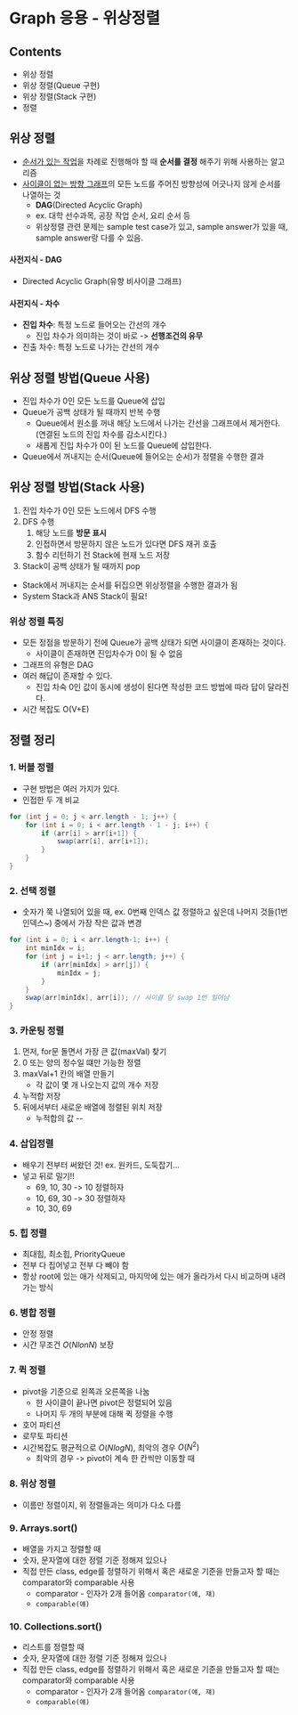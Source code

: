 # Graph 응용 - 위상정렬

## Contents
* 위상 정렬
* 위상 정렬(Queue 구현)
* 위상 정렬(Stack 구현)
* 정렬

## 위상 정렬
* <ins>순서가 있는 작업</ins>을 차례로 진행해야 할 때 __순서를 결정__ 해주기 위해 사용하는 알고리즘
* <ins>사이클이 없는 방향 그래프</ins>의 모든 노드를 주어진 방향성에 어긋나지 않게 순서를 나열하는 것
  * __DAG__(Directed Acyclic Graph)
  * ex. 대학 선수과목, 공장 작업 순서, 요리 순서 등
  * 위상정렬 관련 문제는 sample test case가 있고, sample answer가 있을 때, sample answer랑 다를 수 있음.

#### 사전지식 - DAG
* Directed Acyclic Graph(유향 비사이클 그래프)


#### 사전지식 - 차수
* __진입 차수__: 특정 노드로 들어오는 간선의 개수
  * 진입 차수가 의미하는 것이 바로 -> **선행조건의 유무**
* 진출 차수: 특정 노드로 나가는 간선의 개수

## 위상 정렬 방법(Queue 사용)
* 진입 차수가 0인 모든 노드를 Queue에 삽입
* Queue가 공백 상태가 될 때까지 반복 수행
  * Queue에서 원소를 꺼내 해당 노드에서 나가는 간선을 그래프에서 제거한다. (연결된 노드의 진입 차수를 감소시킨다.)
  * 새롭게 진입 차수가 0이 된 노드를 Queue에 삽입한다.
* Queue에서 꺼내지는 순서(Queue에 들어오는 순서)가 정렬을 수행한 결과

## 위상 정렬 방법(Stack 사용)
1. 진입 차수가 0인 모든 노드에서 DFS 수행
2. DFS 수행
   1. 해당 노드를 **방문 표시**
   2. 인접하면서 방문하지 않은 노드가 있다면 DFS 재귀 호출
   3. 함수 리턴하기 전 Stack에 현재 노드 저장
3. Stack이 공백 상태가 될 때까지 pop

* Stack에서 꺼내지는 순서를 뒤집으면 위상정렬을 수행한 결과가 됨
* System Stack과 ANS Stack이 필요!

### 위상 정렬 특징
* 모든 정점을 방문하기 전에 Queue가 공백 상태가 되면 사이클이 존재하는 것이다.
  * 사이클이 존재하면 진입차수가 0이 될 수 없음
* 그래프의 유형은 DAG
* 여러 해답이 존재할 수 있다.
  * 진입 차숙 0인 값이 동시에 생성이 된다면 작성한 코드 방법에 따라 답이 달라진다.
* 시간 복잡도 O(V+E)


## 정렬 정리
### 1. 버블 정렬
* 구현 방법은 여러 가지가 있다.
* 인접한 두 개 비교
```java
for (int j = 0; j < arr.length - 1; j++) {
    for (int i = 0; i < arr.length - 1 - j; i++) {
        if (arr[i] > arr[i+1]) {
            swap(arr[i], arr[i+1]);
        }
    }
}
```

### 2. 선택 정렬
* 숫자가 쭉 나열되어 있을 때, ex. 0번째 인덱스 값 정렬하고 싶은데 나머지 것들(1번 인덱스~) 중에서 가장 작은 값과 변경

```java
for (int i = 0; i < arr.length-1; i++) {
    int minIdx = i;
    for (int j = i+1; j < arr.length; j++) {
        if (arr[minIdx] > arr[j]) {
            minIdx = j;
        }
    }
    swap(arr[minIdx], arr[i]); // 사이클 당 swap 1번 일어남
}
```


### 3. 카운팅 정렬
1. 먼저, for문 돌면서 가장 큰 값(maxVal) 찾기
1. 0 또는 양의 정수일 떄만 가능한 정렬
1. maxVal+1 칸의 배열 만들기
     *  각 값이 몇 개 나오는지 값의 개수 저장
2. 누적합 저장 
3. 뒤에서부터 새로운 배열에 정렬된 위치 저장
      * 누적합의 값 --

### 4. 삽입정렬
* 배우기 전부터 써왔던 것! ex. 원카드, 도둑잡기...
* 넣고 뒤로 밀기!!
  * 69, 10, 30 -> 10 정렬하자
  * 10, 69, 30 -> 30 정렬하자
  * 10, 30, 69


### 5. 힙 정렬
* 최대힙, 최소힙, PriorityQueue
* 전부 다 집어넣고 전부 다 빼야 함
* 항상 root에 있는 애가 삭제되고, 마지막에 있는 애가 올라가서 다시 비교하며 내려가는 방식


### 6. 병합 정렬
* 안정 정렬
* 시간 무조건 $O(NlonN)$ 보장

### 7. 퀵 정렬
* pivot을 기준으로 왼쪽과 오른쪽을 나눔
  * 한 사이클이 끝나면 pivot은 정렬되어 있음
  * 나머지 두 개의 부분에 대해 퀵 정렬을 수행
* 호어 파티션
* 로무토 파티션
* 시간복잡도 평균적으로 $O(NlogN)$, 최악의 경우 $O(N^2)$
  *  최악의 경우 -> pivot이 계속 한 칸씩만 이동할 때


### 8. 위상 정렬
* 이름만 정렬이지, 위 정렬들과는 의미가 다소 다름


### 9. Arrays.sort()
* 배열을 가지고 정렬할 때
* 숫자, 문자열에 대한 정렬 기준 정해져 있으나
* 직접 만든 class, edge를 정렬하기 위해서 혹은 새로운 기준을 만들고자 할 때는 comparator와 comparable 사용
  * comparator - 인자가 2개 들어옴 `comparator(얘, 쟤)`
  * `comparable(얘)`

### 10. Collections.sort()
* 리스트를 정렬할 때
* 숫자, 문자열에 대한 정렬 기준 정해져 있으나
* 직접 만든 class, edge를 정렬하기 위해서 혹은 새로운 기준을 만들고자 할 때는 comparator와 comparable 사용
  * comparator - 인자가 2개 들어옴 `comparator(얘, 쟤)`
  * `comparable(얘)`